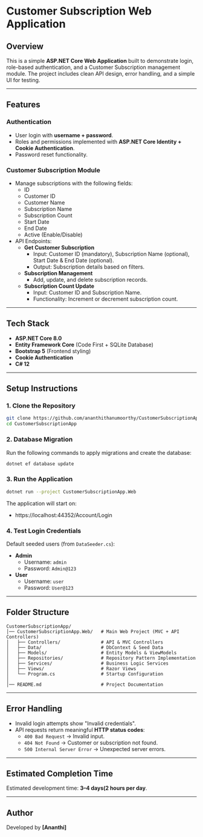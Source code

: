 # Customer Subscription Web Application

## Overview
This is a simple **ASP.NET Core Web Application** built to demonstrate login, role-based authentication, 
and a Customer Subscription management module. The project includes clean API design, error handling, 
and a simple UI for testing.

---

## Features

### Authentication
- User login with **username + password**.
- Roles and permissions implemented with **ASP.NET Core Identity + Cookie Authentication**.
- Password reset functionality.

### Customer Subscription Module
- Manage subscriptions with the following fields:
  - ID
  - Customer ID
  - Customer Name
  - Subscription Name
  - Subscription Count
  - Start Date
  - End Date
  - Active (Enable/Disable)
- API Endpoints:
  - **Get Customer Subscription**
    - Input: Customer ID (mandatory), Subscription Name (optional), Start Date & End Date (optional).
    - Output: Subscription details based on filters.
  - **Subscription Management**
    - Add, update, and delete subscription records.
  - **Subscription Count Update**
    - Input: Customer ID and Subscription Name.
    - Functionality: Increment or decrement subscription count.

---

## Tech Stack
- **ASP.NET Core 8.0**
- **Entity Framework Core** (Code First + SQLite Database)
- **Bootstrap 5** (Frontend styling)
- **Cookie Authentication**
- **C# 12**

---

## Setup Instructions

### 1. Clone the Repository
```bash
git clone https://github.com/ananthithanumoorthy/CustomerSubscriptionApp.Web.git
cd CustomerSubscriptionApp
```

### 2. Database Migration
Run the following commands to apply migrations and create the database:
```bash
dotnet ef database update
```

### 3. Run the Application
```bash
dotnet run --project CustomerSubscriptionApp.Web
```
The application will start on:
- https://localhost:44352/Account/Login

### 4. Test Login Credentials
Default seeded users (from `DataSeeder.cs`):
- **Admin**
  - Username: `admin`
  - Password: `Admin@123`
- **User**
  - Username: `user`
  - Password: `User@123`

---

## Folder Structure
```
CustomerSubscriptionApp/
│── CustomerSubscriptionApp.Web/   # Main Web Project (MVC + API Controllers)
│   ├── Controllers/               # API & MVC Controllers
│   ├── Data/                      # DbContext & Seed Data
│   ├── Models/                    # Entity Models & ViewModels
│   ├── Repositories/              # Repository Pattern Implementation
│   ├── Services/                  # Business Logic Services
│   ├── Views/                     # Razor Views
│   └── Program.cs                 # Startup Configuration
│
│── README.md                      # Project Documentation
```

---

## Error Handling
- Invalid login attempts show "Invalid credentials".
- API requests return meaningful **HTTP status codes**:
  - `400 Bad Request` → Invalid input.
  - `404 Not Found` → Customer or subscription not found.
  - `500 Internal Server Error` → Unexpected server errors.

---

## Estimated Completion Time
Estimated development time: **3–4 days(2 hours per day**.

---

## Author
Developed by **[Ananthi]**
